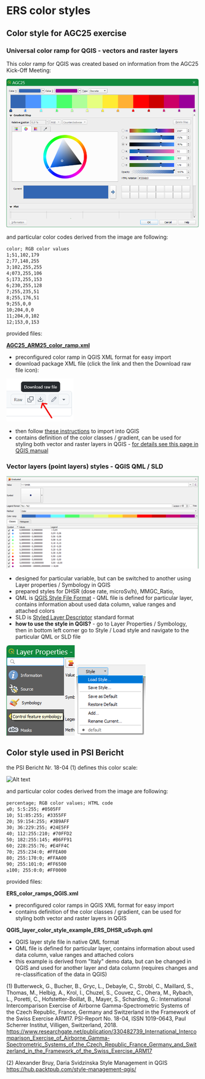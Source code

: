 # ERS color styles

## Color style for AGC25 exercise

### Universal color ramp for QGIS - vectors and raster layers

This color ramp for QGIS was created based on information from the AGC25 Kick-Off Meeting:

![Alt text](img/AGC25_ARM25_color_ramp.png?raw=true "AGC25 color ramp in QGIS Style manager")

and particular color codes derived from the image are following:
```
color; RGB color values
1;51,102,179
2;77,148,255
3;102,255,255
4;073,255,106
5;173,255,153
6;230,255,128
7;255,235,51
8;255,176,51
9;255,0,0
10;204,0,0
11;204,0,102
12;153,0,153
```
provided files:

**[AGC25_ARM25_color_ramp.xml](https://github.com/juhele/opengeodata/blob/master/ERS_-_European_Radiometric_and_Spectrometry_format/ERS_color_styling/AGC25_ARM25_color_ramp.xml)**
- preconfigured color ramp in QGIS XML format for easy import
- download package XML file (click the link and then the Download raw file icon):

<img src="img/download_raw.png" alt="Download raw file icon">

- then follow [these instructions](https://docs.qgis.org/3.40/en/docs/user_manual/style_library/style_manager.html#importing-items) to import into QGIS  
- contains definition of the color classes / gradient, can be used for styling both vector and raster layers in QGIS - [for details see this page in QGIS manual](https://docs.qgis.org/3.40/en/docs/user_manual/working_with_vector/vector_properties.html#graduated-renderer)  

### Vector layers (point layers) styles - QGIS QML / SLD

![Alt text](img/AGC25_style_QGIS_DHSR_uSvph_points.png?raw=true "AGC25 style for DHSR - Layer Properties dialog in QGIS")

- designed for particular variable, but can be switched to another using Layer properties / Symbology in QGIS
- prepared styles for DHSR (dose rate, microSv/h), MMGC_Ratio,
- QML is [QGIS Style File Format](https://docs.qgis.org/3.40/en/docs/user_manual/appendices/qgis_file_formats.html#qml-the-qgis-style-file-format) - QML file is defined for particular layer, contains information about used data column, value ranges and attached colors
- SLD is [Styled Layer Descriptor](https://www.ogc.org/standards/sld/) standard format
- **how to use the style in QGIS?** - go to Layer Properties / Symbology, then in bottom left corner go to Style / Load style and navigate to the particular QML or SLD file

<img src="img/QGIS_load_layer_style1.png" alt="Layer properties">  <img src="img/QGIS_load_layer_style2.png" alt="Load style dialog">

## Color style used in PSI Bericht

the PSI Bericht Nr. 18-04 (1) defines this color scale:

![Alt text](img/tab26.png?raw=true "Color scale - PSI Bericht Nr. 18-04, p65, Table 26")

and particular color codes derived from the image are following:
```
percentage; RGB color values; HTML code
≤0; 5:5:255; #0505FF
10; 51:85:255; #3355FF
20; 59:154:255; #3B9AFF
30; 36:229:255; #24E5FF
40; 112:255:210; #70FFD2
50; 182:255:145; #B6FF91
60; 228:255:76; #E4FF4C
70; 255:234:0; #FFEA00
80; 255:170:0; #FFAA00
90; 255:101:0; #FF6500
≥100; 255:0:0; #FF0000
```
provided files:

**ERS_color_ramps_QGIS.xml**
- preconfigured color ramps in QGIS XML format for easy import
- contains definition of the color classes / gradient, can be used for styling both vector and raster layers in QGIS

**QGIS_layer_color_style_example_ERS_DHSR_uSvph.qml**
- QGIS layer style file in native QML format
- QML file is defined for particular layer, contains information about used data column, value ranges and attached colors
- this example is derived from "Italy" demo data, but can be changed in QGIS and used for another layer and data column (requires changes and re-classification of the data in QGIS)

(1) Butterweck, G., Bucher, B., Gryc, L., Debayle, C., Strobl, C.,  Maillard, S., Thomas, M., Helbig, A., Krol, I., Chuzel, S., Couvez, C., Ohera, M., Rybach, L., Poretti, C.,  Hofstetter-Boillat, B., Mayer, S., Scharding, G.: International Intercomparison Exercise of Airborne Gamma-Spectrometric Systems of the Czech Republic, France, Germany and Switzerland in the Framework of the Swiss Exercise ARM17. PSI-Report No. 18-04, ISSN 1019-0643, Paul Scherrer Institut, Villigen, Switzerland, 2018.
https://www.researchgate.net/publication/330482739_International_Intercomparison_Exercise_of_Airborne_Gamma-Spectrometric_Systems_of_the_Czech_Republic_France_Germany_and_Switzerland_in_the_Framework_of_the_Swiss_Exercise_ARM17

(2) Alexander Bruy, Daria Svidzinska
Style Management in QGIS
https://hub.packtpub.com/style-management-qgis/
